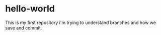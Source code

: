 # hello-world
This is my first repository
i'm trying to understand branches and how we save and commit.
